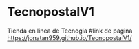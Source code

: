 # TecnopostalV1
Tienda en linea de Tecnogia
#link de pagina 
https://jonatan959.github.io/TecnopostalV1/
